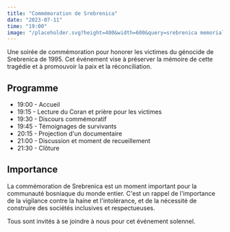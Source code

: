 ```yaml
---
title: "Commémoration de Srebrenica"
date: "2023-07-11"
time: "19:00"
image: "/placeholder.svg?height=400&width=600&query=srebrenica memorial"
---
```


Une soirée de commémoration pour honorer les victimes du génocide de Srebrenica de 1995. Cet événement vise à préserver la mémoire de cette tragédie et à promouvoir la paix et la réconciliation.

## Programme

- 19:00 - Accueil
- 19:15 - Lecture du Coran et prière pour les victimes
- 19:30 - Discours commémoratif
- 19:45 - Témoignages de survivants
- 20:15 - Projection d'un documentaire
- 21:00 - Discussion et moment de recueillement
- 21:30 - Clôture

## Importance

La commémoration de Srebrenica est un moment important pour la communauté bosniaque du monde entier. C'est un rappel de l'importance de la vigilance contre la haine et l'intolérance, et de la nécessité de construire des sociétés inclusives et respectueuses.

Tous sont invités à se joindre à nous pour cet événement solennel.
